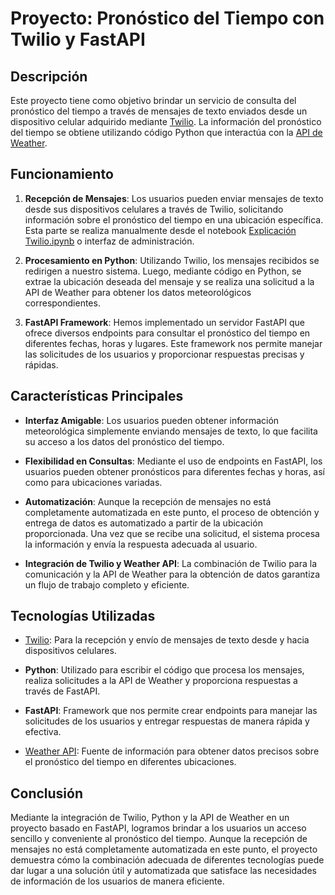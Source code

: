 # Proyecto: Pronóstico del Tiempo con Twilio y FastAPI

## Descripción

Este proyecto tiene como objetivo brindar un servicio de consulta del pronóstico del tiempo a través de mensajes de texto enviados desde un dispositivo celular adquirido mediante [Twilio](https://console.twilio.com/). La información del pronóstico del tiempo se obtiene utilizando código Python que interactúa con la [API de Weather](https://www.weatherapi.com/).

## Funcionamiento

1. **Recepción de Mensajes**: Los usuarios pueden enviar mensajes de texto desde sus dispositivos celulares a través de Twilio, solicitando información sobre el pronóstico del tiempo en una ubicación específica. Esta parte se realiza manualmente desde el notebook [Explicación Twilio.ipynb](ruta_del_notebook/Explicación%20Twilio.ipynb) o interfaz de administración.

2. **Procesamiento en Python**: Utilizando Twilio, los mensajes recibidos se redirigen a nuestro sistema. Luego, mediante código en Python, se extrae la ubicación deseada del mensaje y se realiza una solicitud a la API de Weather para obtener los datos meteorológicos correspondientes.

3. **FastAPI Framework**: Hemos implementado un servidor FastAPI que ofrece diversos endpoints para consultar el pronóstico del tiempo en diferentes fechas, horas y lugares. Este framework nos permite manejar las solicitudes de los usuarios y proporcionar respuestas precisas y rápidas.

## Características Principales

- **Interfaz Amigable**: Los usuarios pueden obtener información meteorológica simplemente enviando mensajes de texto, lo que facilita su acceso a los datos del pronóstico del tiempo.

- **Flexibilidad en Consultas**: Mediante el uso de endpoints en FastAPI, los usuarios pueden obtener pronósticos para diferentes fechas y horas, así como para ubicaciones variadas.

- **Automatización**: Aunque la recepción de mensajes no está completamente automatizada en este punto, el proceso de obtención y entrega de datos es automatizado a partir de la ubicación proporcionada. Una vez que se recibe una solicitud, el sistema procesa la información y envía la respuesta adecuada al usuario.

- **Integración de Twilio y Weather API**: La combinación de Twilio para la comunicación y la API de Weather para la obtención de datos garantiza un flujo de trabajo completo y eficiente.

## Tecnologías Utilizadas

- [Twilio](https://console.twilio.com/): Para la recepción y envío de mensajes de texto desde y hacia dispositivos celulares.

- **Python**: Utilizado para escribir el código que procesa los mensajes, realiza solicitudes a la API de Weather y proporciona respuestas a través de FastAPI.

- **FastAPI**: Framework que nos permite crear endpoints para manejar las solicitudes de los usuarios y entregar respuestas de manera rápida y efectiva.

- [Weather API](https://www.weatherapi.com/): Fuente de información para obtener datos precisos sobre el pronóstico del tiempo en diferentes ubicaciones.

## Conclusión

Mediante la integración de Twilio, Python y la API de Weather en un proyecto basado en FastAPI, logramos brindar a los usuarios un acceso sencillo y conveniente al pronóstico del tiempo. Aunque la recepción de mensajes no está completamente automatizada en este punto, el proyecto demuestra cómo la combinación adecuada de diferentes tecnologías puede dar lugar a una solución útil y automatizada que satisface las necesidades de información de los usuarios de manera eficiente.
